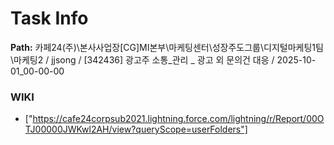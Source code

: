 # Task Info

**Path:** 카페24(주)\본사사업장\[CG]MI본부\마케팅센터\성장주도그룹\디지털마케팅1팀\마케팅2 / jjsong / [342436] 광고주 소통_관리 _ 광고 외 문의건 대응 / 2025-10-01_00-00-00

### WIKI
- ["https://cafe24corpsub2021.lightning.force.com/lightning/r/Report/00OTJ00000JWKwl2AH/view?queryScope=userFolders"]

